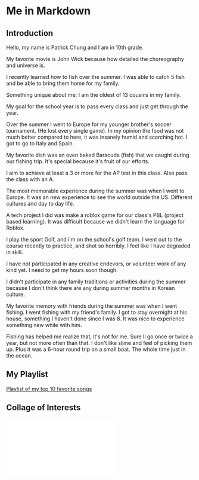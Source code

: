 # Me in Markdown
## Introduction
Hello, my name is Patrick Chung and I am in 10th grade.

My favorite movie is John Wick because how detailed the choreography and universe is.

I recently learned how to fish over the summer. I was able to catch 5 fish and be able to bring them home for my family.

Something unique about me: I am the oldest of 13 cousins in my family.

My goal for the school year is to pass every class and just get through the year.

Over the summer I went to Europe for my younger brother's soccer tournament. (He lost every single game). In my opinion the food was not much better compared to here, it was insanely humid and scorching hot. I got to go to Italy and Spain.

My favorite dish was an oven baked Baracuda (fish) that we caught during our fishing trip. It's special because it's fruit of our efforts.

I aim to achieve at least a 3 or more for the AP test in this class. Also pass the class with an A.

The most memorable experience during the summer was when I went to Europe. It was an new experience to see the world outside the US. Different cultures and day to day life.

A tech project I did was make a roblox game for our class's PBL (project based learning). It was difficult because we didn't learn the language for Roblox.

I play the sport Golf, and i'm on the school's golf team. I went out to the course recently to practice, and shot so horribly. I feel like I have degraded in skill.

I have not participated in any creative endevors, or volunteer work of any kind yet. I need to get my hours soon though.

I didn't participate in any family traditions or activities during the summer because I don't think there are any during summer months in Korean culture.

My favorite memory with friends during the summer was when I went fishing. I went fishing with my friend's family. I got to stay overnight at his house, something I haven't done since I was 8. It was nice to experience something new while with him.

Fishing has helped me realize that, it's not for me. Sure Il go once or twice a year, but not more often than that. I don't like slime and feel of picking them up. Plus it was a 6-hour round trip on a small boat. The whole time just in the ocean.
## My Playlist
[Playlist of my top 10 favorite songs](https://open.spotify.com/playlist/7yfPAqIuWnzbsri25YKiOf?si=675cb5e7ab784999&pt=30ee57e8732c19e44a449c872a818e69)

## Collage of Interests
![My Collage of Interests](Collage.pdf)
